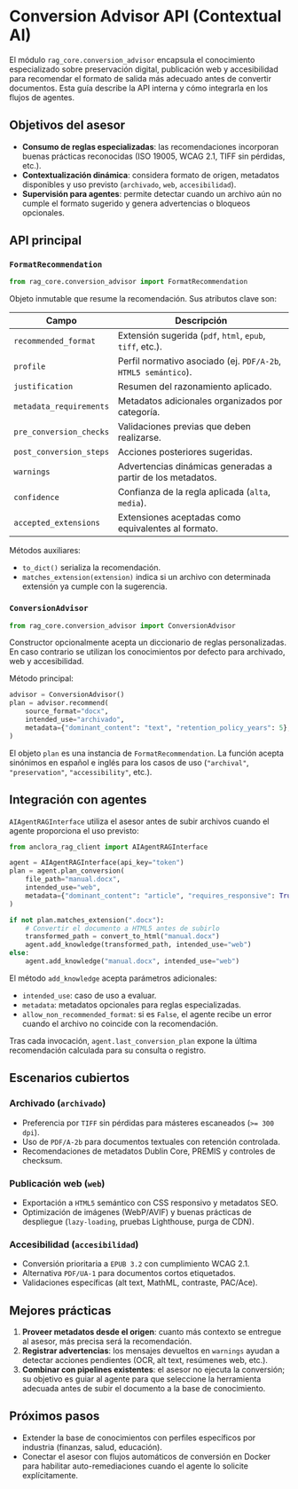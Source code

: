 # Conversion Advisor API (Contextual AI)

El módulo `rag_core.conversion_advisor` encapsula el conocimiento especializado
sobre preservación digital, publicación web y accesibilidad para recomendar el
formato de salida más adecuado antes de convertir documentos. Esta guía describe
la API interna y cómo integrarla en los flujos de agentes.

## Objetivos del asesor

* **Consumo de reglas especializadas**: las recomendaciones incorporan buenas
  prácticas reconocidas (ISO 19005, WCAG 2.1, TIFF sin pérdidas, etc.).
* **Contextualización dinámica**: considera formato de origen, metadatos
  disponibles y uso previsto (`archivado`, `web`, `accesibilidad`).
* **Supervisión para agentes**: permite detectar cuando un archivo aún no cumple
  el formato sugerido y genera advertencias o bloqueos opcionales.

## API principal

### `FormatRecommendation`

```python
from rag_core.conversion_advisor import FormatRecommendation
```

Objeto inmutable que resume la recomendación. Sus atributos clave son:

| Campo | Descripción |
|-------|-------------|
| `recommended_format` | Extensión sugerida (`pdf`, `html`, `epub`, `tiff`, etc.). |
| `profile` | Perfil normativo asociado (ej. `PDF/A-2b`, `HTML5 semántico`). |
| `justification` | Resumen del razonamiento aplicado. |
| `metadata_requirements` | Metadatos adicionales organizados por categoría. |
| `pre_conversion_checks` | Validaciones previas que deben realizarse. |
| `post_conversion_steps` | Acciones posteriores sugeridas. |
| `warnings` | Advertencias dinámicas generadas a partir de los metadatos. |
| `confidence` | Confianza de la regla aplicada (`alta`, `media`). |
| `accepted_extensions` | Extensiones aceptadas como equivalentes al formato. |

Métodos auxiliares:

* `to_dict()` serializa la recomendación.
* `matches_extension(extension)` indica si un archivo con determinada extensión
  ya cumple con la sugerencia.

### `ConversionAdvisor`

```python
from rag_core.conversion_advisor import ConversionAdvisor
```

Constructor opcionalmente acepta un diccionario de reglas personalizadas. En
caso contrario se utilizan los conocimientos por defecto para archivado, web y
accesibilidad.

Método principal:

```python
advisor = ConversionAdvisor()
plan = advisor.recommend(
    source_format="docx",
    intended_use="archivado",
    metadata={"dominant_content": "text", "retention_policy_years": 5},
)
```

El objeto `plan` es una instancia de `FormatRecommendation`. La función acepta
sinónimos en español e inglés para los casos de uso (`"archival"`,
`"preservation"`, `"accessibility"`, etc.).

## Integración con agentes

`AIAgentRAGInterface` utiliza el asesor antes de subir archivos cuando el agente
proporciona el uso previsto:

```python
from anclora_rag_client import AIAgentRAGInterface

agent = AIAgentRAGInterface(api_key="token")
plan = agent.plan_conversion(
    file_path="manual.docx",
    intended_use="web",
    metadata={"dominant_content": "article", "requires_responsive": True},
)

if not plan.matches_extension(".docx"):
    # Convertir el documento a HTML5 antes de subirlo
    transformed_path = convert_to_html("manual.docx")
    agent.add_knowledge(transformed_path, intended_use="web")
else:
    agent.add_knowledge("manual.docx", intended_use="web")
```

El método `add_knowledge` acepta parámetros adicionales:

* `intended_use`: caso de uso a evaluar.
* `metadata`: metadatos opcionales para reglas especializadas.
* `allow_non_recommended_format`: si es `False`, el agente recibe un error cuando
  el archivo no coincide con la recomendación.

Tras cada invocación, `agent.last_conversion_plan` expone la última recomendación
calculada para su consulta o registro.

## Escenarios cubiertos

### Archivado (`archivado`)

* Preferencia por `TIFF` sin pérdidas para másteres escaneados (`>= 300 dpi`).
* Uso de `PDF/A-2b` para documentos textuales con retención controlada.
* Recomendaciones de metadatos Dublin Core, PREMIS y controles de checksum.

### Publicación web (`web`)

* Exportación a `HTML5` semántico con CSS responsivo y metadatos SEO.
* Optimización de imágenes (WebP/AVIF) y buenas prácticas de despliegue
  (`lazy-loading`, pruebas Lighthouse, purga de CDN).

### Accesibilidad (`accesibilidad`)

* Conversión prioritaria a `EPUB 3.2` con cumplimiento WCAG 2.1.
* Alternativa `PDF/UA-1` para documentos cortos etiquetados.
* Validaciones específicas (alt text, MathML, contraste, PAC/Ace).

## Mejores prácticas

1. **Proveer metadatos desde el origen**: cuanto más contexto se entregue al
   asesor, más precisa será la recomendación.
2. **Registrar advertencias**: los mensajes devueltos en `warnings` ayudan a
   detectar acciones pendientes (OCR, alt text, resúmenes web, etc.).
3. **Combinar con pipelines existentes**: el asesor no ejecuta la conversión; su
   objetivo es guiar al agente para que seleccione la herramienta adecuada antes
   de subir el documento a la base de conocimiento.

## Próximos pasos

* Extender la base de conocimientos con perfiles específicos por industria
  (finanzas, salud, educación).
* Conectar el asesor con flujos automáticos de conversión en Docker para
  habilitar auto-remediaciones cuando el agente lo solicite explícitamente.
